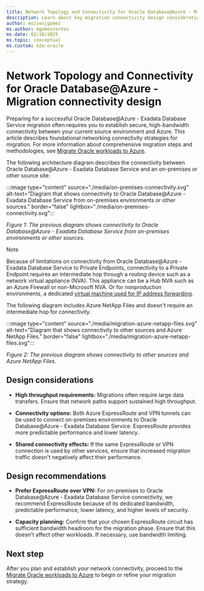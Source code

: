 ```yaml
---
title: Network Topology and Connectivity for Oracle Database@Azure - Migration Connectivity Design
description: Learn about key migration connectivity design considerations and detailed recommendations for Oracle Database@Azure, including best practices.
author: moisesjgomez
ms.author: mgomezcortez
ms.date: 02/10/2025
ms.topic: conceptual
ms.custom: e2e-oracle
---
```


# Network Topology and Connectivity for Oracle Database@Azure - Migration connectivity design

Preparing for a successful Oracle Database@Azure - Exadata Database Service migration often requires you to establish secure, high-bandwidth connectivity between your current source environment and Azure. This article describes foundational networking connectivity strategies for migration. For more information about comprehensive migration steps and methodologies, see [Migrate Oracle workloads to Azure](./oracle-migration-planning.md).

The following architecture diagram describes the connectivity between Oracle Database@Azure - Exadata Database Service and an on-premises or other source site:

:::image type="content" source="./media/on-premises-connectivity.svg" alt-text="Diagram that shows connectivity to Oracle Database@Azure - Exadata Database Service from on-premises environments or other sources." border="false" lightbox="./media/on-premises-connectivity.svg":::

*Figure 1: The previous diagram shows connectivity to Oracle Database@Azure - Exadata Database Service from on-premises environments or other sources.*

> [!NOTE]
> Because of limitations on connectivity from Oracle Database@Azure - Exadata Database Service to Private Endpoints, connectivity to a Private Endpoint requires an intermediate hop through a routing device such as a network virtual appliance (NVA). This appliance can be a Hub NVA such as an Azure Firewall or non-Microsoft NVA. Or for nonproduction environments, a dedicated [virtual machine used for IP address forwarding](https://techcommunity.microsoft.com/blog/fasttrackforazureblog/creating-a-local-network-virtual-appliance-in-azure-for-oracle-databaseazure/4218101).

The following diagram includes Azure NetApp Files and doesn't require an intermediate hop for connectivity.

:::image type="content" source="./media/migration-azure-netapp-files.svg" alt-text="Diagram that shows connectivity to other sources and Azure NetApp Files." border="false" lightbox="./media/migration-azure-netapp-files.svg":::

*Figure 2: The previous diagram shows connectivity to other sources and Azure NetApp Files.*

## Design considerations

- **High throughput requirements:** Migrations often require large data transfers. Ensure that network paths support sustained high throughput.

- **Connectivity options:** Both Azure ExpressRoute and VPN tunnels can be used to connect on-premises environments to Oracle Database@Azure - Exadata Database Service. ExpressRoute provides more predictable performance and lower latency.

- **Shared connectivity effects:** If the same ExpressRoute or VPN connection is used by other services, ensure that increased migration traffic doesn't negatively affect their performance.

## Design recommendations

- **Prefer ExpressRoute over VPN:** For on-premises to Oracle Database@Azure - Exadata Database Service connectivity, we recommend ExpressRoute because of its dedicated bandwidth, predictable performance, lower latency, and higher levels of security.

- **Capacity planning:** Confirm that your chosen ExpressRoute circuit has sufficient bandwidth headroom for the migration phase. Ensure that this doesn't affect other workloads. If necessary, use bandwidth limiting.

## Next step

After you plan and establish your network connectivity, proceed to the [Migrate Oracle workloads to Azure](./oracle-migration-planning.md) to begin or refine your migration strategy.
